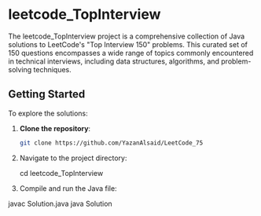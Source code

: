 # leetcode_TopInterview

The leetcode_TopInterview project is a comprehensive collection of Java solutions to LeetCode's "Top Interview 150" problems. This curated set of 150 questions encompasses a wide range of topics commonly encountered in technical interviews, including data structures, algorithms, and problem-solving techniques.

## Getting Started

To explore the solutions:

1. **Clone the repository**:
   ```bash
   git clone https://github.com/YazanAlsaid/LeetCode_75

2. Navigate to the project directory:

   cd leetcode_TopInterview

3. Compile and run the Java file:

  javac Solution.java java Solution
